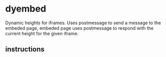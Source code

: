 # dyembed
Dynamic heights for iframes. Uses postmessage to send a message to the embeded page, embeded page uses postmessage to respond with the current height for the given iframe. 

## instructions
